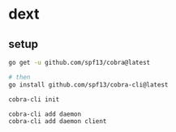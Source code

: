 # dext

## setup 
```bash
go get -u github.com/spf13/cobra@latest

# then
go install github.com/spf13/cobra-cli@latest
```

```bash
cobra-cli init

cobra-cli add daemon
cobra-cli add daemon client
```
